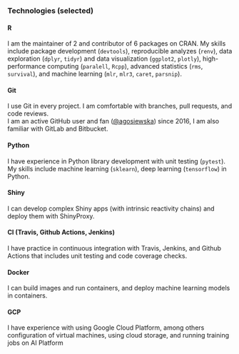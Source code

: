 ### Technologies (selected)

#### R
I am the maintainer of 2 and contributor of 6 packages on CRAN. 
My skills include package development (`devtools`), reproducible analyzes (`renv`), data exploration (`dplyr`, `tidyr`) and data visualization (`ggplot2`, `plotly`),
high-performance computing (`paralell`, `Rcpp`), advanced statistics (`rms`, `survival`), and machine learning (`mlr`, `mlr3`, `caret`, `parsnip`).

#### Git

I use Git in every project. I am comfortable with branches, pull requests, and code reviews.<br/>
I am an active GitHub user and fan ([@agosiewska](https://github.com/agosiewska)) since 2016, I am also familiar with GitLab and Bitbucket. 

#### Python

I have experience in Python library development with unit testing (`pytest`). My skills include machine learning (`sklearn`), deep learning (`tensorflow`) in Python.


#### Shiny

I can develop complex Shiny apps (with intrinsic reactivity chains) and deploy them with ShinyProxy.


#### CI (Travis, Github Actions, Jenkins)

I have practice in continuous integration with Travis, Jenkins, and Github Actions that includes unit testing and code coverage checks.

#### Docker
I can build images and run containers, and deploy machine learning models in containers. 

#### GCP

I have experience with using Google Cloud Platform, among others configuration of virtual machines, using cloud storage, and running training jobs on AI Platform

